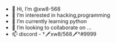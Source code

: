 - 👋 Hi, I’m @xw8-568
- 👀 I’m interested in hacking,programming
- 🌱 I’m currently learning python
- 💞️ I’m looking to collaborate on ...
- 📫 discord - †🗡xw8/568🗡†#9999 

<!---
xw8-568/xw8-568 is a ✨ special ✨ repository because its `README.md` (this file) appears on your GitHub profile.
You can click the Preview link to take a look at your changes.
--->
